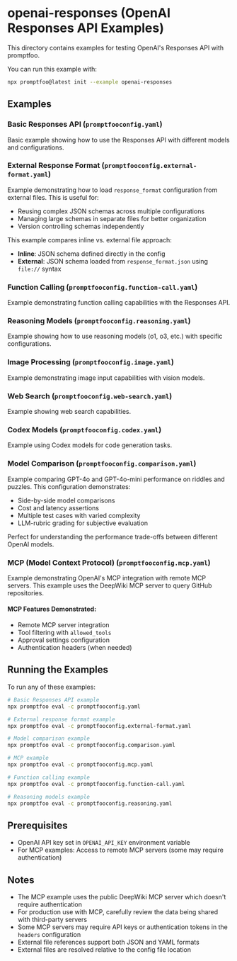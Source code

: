 # openai-responses (OpenAI Responses API Examples)

This directory contains examples for testing OpenAI's Responses API with promptfoo.

You can run this example with:

```bash
npx promptfoo@latest init --example openai-responses
```

## Examples

### Basic Responses API (`promptfooconfig.yaml`)

Basic example showing how to use the Responses API with different models and configurations.

### External Response Format (`promptfooconfig.external-format.yaml`)

Example demonstrating how to load `response_format` configuration from external files. This is useful for:

- Reusing complex JSON schemas across multiple configurations
- Managing large schemas in separate files for better organization
- Version controlling schemas independently

This example compares inline vs. external file approach:

- **Inline**: JSON schema defined directly in the config
- **External**: JSON schema loaded from `response_format.json` using `file://` syntax

### Function Calling (`promptfooconfig.function-call.yaml`)

Example demonstrating function calling capabilities with the Responses API.

### Reasoning Models (`promptfooconfig.reasoning.yaml`)

Example showing how to use reasoning models (o1, o3, etc.) with specific configurations.

### Image Processing (`promptfooconfig.image.yaml`)

Example demonstrating image input capabilities with vision models.

### Web Search (`promptfooconfig.web-search.yaml`)

Example showing web search capabilities.

### Codex Models (`promptfooconfig.codex.yaml`)

Example using Codex models for code generation tasks.

### Model Comparison (`promptfooconfig.comparison.yaml`)

Example comparing GPT-4o and GPT-4o-mini performance on riddles and puzzles. This configuration demonstrates:

- Side-by-side model comparisons
- Cost and latency assertions
- Multiple test cases with varied complexity
- LLM-rubric grading for subjective evaluation

Perfect for understanding the performance trade-offs between different OpenAI models.

### MCP (Model Context Protocol) (`promptfooconfig.mcp.yaml`)

Example demonstrating OpenAI's MCP integration with remote MCP servers. This example uses the DeepWiki MCP server to query GitHub repositories.

#### MCP Features Demonstrated:

- Remote MCP server integration
- Tool filtering with `allowed_tools`
- Approval settings configuration
- Authentication headers (when needed)

## Running the Examples

To run any of these examples:

```bash
# Basic Responses API example
npx promptfoo eval -c promptfooconfig.yaml

# External response format example
npx promptfoo eval -c promptfooconfig.external-format.yaml

# Model comparison example
npx promptfoo eval -c promptfooconfig.comparison.yaml

# MCP example
npx promptfoo eval -c promptfooconfig.mcp.yaml

# Function calling example
npx promptfoo eval -c promptfooconfig.function-call.yaml

# Reasoning models example
npx promptfoo eval -c promptfooconfig.reasoning.yaml
```

## Prerequisites

- OpenAI API key set in `OPENAI_API_KEY` environment variable
- For MCP examples: Access to remote MCP servers (some may require authentication)

## Notes

- The MCP example uses the public DeepWiki MCP server which doesn't require authentication
- For production use with MCP, carefully review the data being shared with third-party servers
- Some MCP servers may require API keys or authentication tokens in the `headers` configuration
- External file references support both JSON and YAML formats
- External files are resolved relative to the config file location
